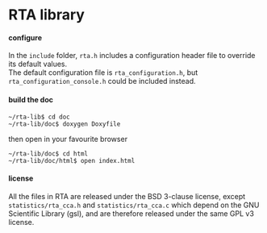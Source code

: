 # RTA library

#### configure

In the `include` folder, `rta.h` includes a configuration header file
to override its default values.  
The default configuration file is `rta_configuration.h`,
but `rta_configuration_console.h` could be included instead.  

#### build the doc

`~/rta-lib$ cd doc`  
`~/rta-lib/doc$ doxygen Doxyfile`

then open in your favourite browser

`~/rta-lib/doc$ cd html`  
`~/rta-lib/doc/html$ open index.html`

#### license

All the files in RTA are released under the BSD 3-clause license, except
`statistics/rta_cca.h` and `statistics/rta_cca.c` which depend on the
GNU Scientific Library (gsl), and are therefore released under the same GPL v3
license.